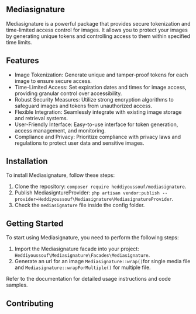 ## Mediasignature

Mediasignature is a powerful package that provides secure tokenization and time-limited access control for images. It allows you to protect your images by generating unique tokens and controlling access to them within specified time limits.

## Features

- Image Tokenization: Generate unique and tamper-proof tokens for each image to ensure secure access.
- Time-Limited Access: Set expiration dates and times for image access, providing granular control over accessibility.
- Robust Security Measures: Utilize strong encryption algorithms to safeguard images and tokens from unauthorized access.
- Flexible Integration: Seamlessly integrate with existing image storage and retrieval systems.
- User-Friendly Interface: Easy-to-use interface for token generation, access management, and monitoring.
- Compliance and Privacy: Prioritize compliance with privacy laws and regulations to protect user data and sensitive images.

## Installation

To install Mediasignature, follow these steps:

1. Clone the repository: `composer require heddiyoussouf/mediasignature`.
2. Publish MediasigntureProvider: `php artisan vendor:publish --provider=Heddiyoussouf\Mediasignature\MediasignatureProvider`.
3. Check the `mediasignature` file inside the config folder.


## Getting Started

To start using Mediasignature, you need to perform the following steps:

1. Import the Mediasignature facade into your project: `Heddiyoussouf\Mediasignature\Facades\Mediasignature`.
2. Generate an url for an image `Mediasignature::wrap()`for single media file and `Mediasignature::wrapForMultiple()` for multiple file.

Refer to the documentation for detailed usage instructions and code samples.

## Contributing
